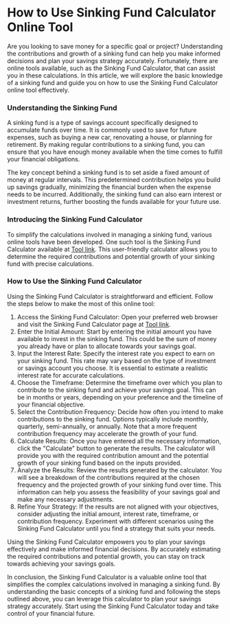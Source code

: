 How to Use Sinking Fund Calculator Online Tool
==============================================

Are you looking to save money for a specific goal or project? Understanding the contributions and growth of a sinking fund can help you make informed decisions and plan your savings strategy accurately. Fortunately, there are online tools available, such as the Sinking Fund Calculator, that can assist you in these calculations. In this article, we will explore the basic knowledge of a sinking fund and guide you on how to use the Sinking Fund Calculator online tool effectively.

### Understanding the Sinking Fund

A sinking fund is a type of savings account specifically designed to accumulate funds over time. It is commonly used to save for future expenses, such as buying a new car, renovating a house, or planning for retirement. By making regular contributions to a sinking fund, you can ensure that you have enough money available when the time comes to fulfill your financial obligations.

The key concept behind a sinking fund is to set aside a fixed amount of money at regular intervals. This predetermined contribution helps you build up savings gradually, minimizing the financial burden when the expense needs to be incurred. Additionally, the sinking fund can also earn interest or investment returns, further boosting the funds available for your future use.

### Introducing the Sinking Fund Calculator

To simplify the calculations involved in managing a sinking fund, various online tools have been developed. One such tool is the Sinking Fund Calculator available at [Tool link](https://www.onlinecalculatorsfree.com/financial/sinking-fund-calculator.html). This user-friendly calculator allows you to determine the required contributions and potential growth of your sinking fund with precise calculations.

### How to Use the Sinking Fund Calculator

Using the Sinking Fund Calculator is straightforward and efficient. Follow the steps below to make the most of this online tool:

1. Access the Sinking Fund Calculator: Open your preferred web browser and visit the Sinking Fund Calculator page at [Tool link](https://www.onlinecalculatorsfree.com/financial/sinking-fund-calculator.html).
2. Enter the Initial Amount: Start by entering the initial amount you have available to invest in the sinking fund. This could be the sum of money you already have or plan to allocate towards your savings goal.
3. Input the Interest Rate: Specify the interest rate you expect to earn on your sinking fund. This rate may vary based on the type of investment or savings account you choose. It is essential to estimate a realistic interest rate for accurate calculations.
4. Choose the Timeframe: Determine the timeframe over which you plan to contribute to the sinking fund and achieve your savings goal. This can be in months or years, depending on your preference and the timeline of your financial objective.
5. Select the Contribution Frequency: Decide how often you intend to make contributions to the sinking fund. Options typically include monthly, quarterly, semi-annually, or annually. Note that a more frequent contribution frequency may accelerate the growth of your fund.
6. Calculate Results: Once you have entered all the necessary information, click the "Calculate" button to generate the results. The calculator will provide you with the required contribution amount and the potential growth of your sinking fund based on the inputs provided.
7. Analyze the Results: Review the results generated by the calculator. You will see a breakdown of the contributions required at the chosen frequency and the projected growth of your sinking fund over time. This information can help you assess the feasibility of your savings goal and make any necessary adjustments.
8. Refine Your Strategy: If the results are not aligned with your objectives, consider adjusting the initial amount, interest rate, timeframe, or contribution frequency. Experiment with different scenarios using the Sinking Fund Calculator until you find a strategy that suits your needs.

Using the Sinking Fund Calculator empowers you to plan your savings effectively and make informed financial decisions. By accurately estimating the required contributions and potential growth, you can stay on track towards achieving your savings goals.

In conclusion, the Sinking Fund Calculator is a valuable online tool that simplifies the complex calculations involved in managing a sinking fund. By understanding the basic concepts of a sinking fund and following the steps outlined above, you can leverage this calculator to plan your savings strategy accurately. Start using the Sinking Fund Calculator today and take control of your financial future.